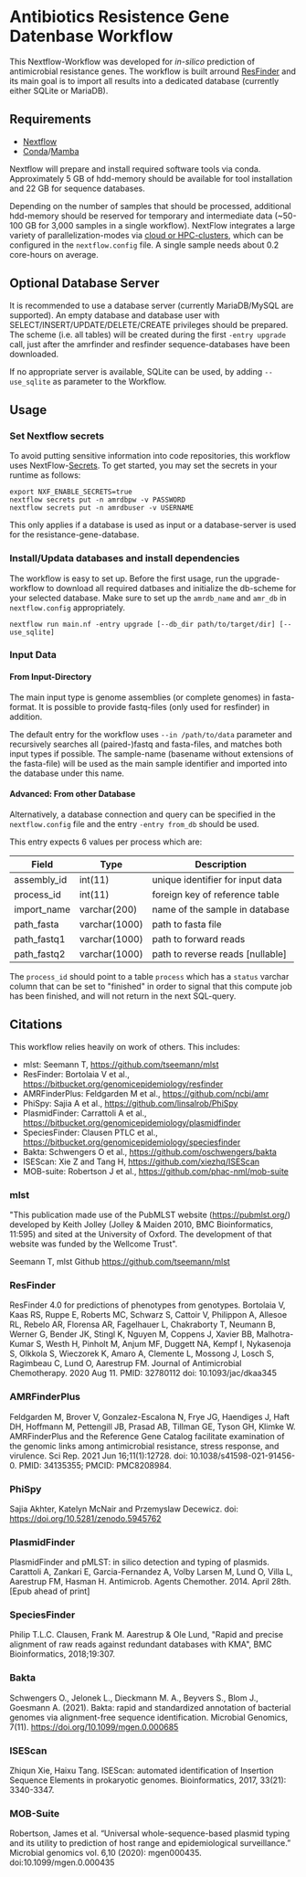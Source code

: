 # Antibiotics Resistence Gene Datenbase Workflow

This Nextflow-Workflow was developed for *in-silico* prediction of antimicrobial resistance genes.
The workflow is built arround [ResFinder](https://bitbucket.org/genomicepidemiology/resfinder) 
and its main goal is to import all results into a dedicated database (currently either SQLite or MariaDB).  
  

## Requirements 
* [Nextflow](https://www.nextflow.io/)
* [Conda](https://conda.io/projects/conda/en/latest/user-guide/install/index.html)/[Mamba](https://github.com/mamba-org/mamba)

Nextflow will prepare and install required software tools via conda. Approximately 5 GB of hdd-memory
 should be available for tool installation and 22 GB for sequence databases.  
   
Depending on the number of samples that should be processed, additional hdd-memory should be reserved for
 temporary and intermediate data (~50-100 GB for 3,000 samples in a single workflow). NextFlow
 integrates a large variety of parallelization-modes via [cloud or HPC-clusters](https://www.nextflow.io/docs/latest/executor.html),
  which can be configured in the `nextflow.config` file.
 A single sample needs about 0.2 core-hours on average. 

## Optional Database Server

It is recommended to use a database server (currently MariaDB/MySQL are supported). An empty database and database user
with SELECT/INSERT/UPDATE/DELETE/CREATE privileges should be prepared. The scheme (i.e. all tables) will be created
during the first `-entry upgrade` call, just after the amrfinder and resfinder sequence-databases have been downloaded.  
  
If no appropriate server is available, SQLite can be used,
 by adding `--use_sqlite` as parameter to the Workflow.

## Usage

### Set Nextflow secrets

To avoid putting sensitive information into code repositories, this workflow uses NextFlow-[Secrets](https://www.nextflow.io/docs/latest/secrets.html). To get started, you may set the secrets in your runtime as follows:

```
export NXF_ENABLE_SECRETS=true
nextflow secrets put -n amrdbpw -v PASSWORD
nextflow secrets put -n amrdbuser -v USERNAME
```
  
This only applies if a database is used as input or a database-server is used for the resistance-gene-database.

###  Install/Updata databases and install dependencies

The workflow is easy to set up. Before the first usage, run the upgrade-workflow to download all required
datbases and initialize the db-scheme for your selected database. Make sure to set up the `amrdb_name` and `amr_db`
in `nextflow.config` appropriately.  

```
nextflow run main.nf -entry upgrade [--db_dir path/to/target/dir] [--use_sqlite]
```

### Input Data

#### From Input-Directory
The main input type is genome assemblies (or complete genomes) in fasta-format. It is possible to provide fastq-files
(only used for resfinder) in addition.  

The default entry for the workflow uses `--in /path/to/data` parameter and recursively searches all (paired-)fastq and fasta-files,
 and matches both input types if possible.
The sample-name (basename without extensions of the fasta-file) will be used as the main sample identifier and imported
into the database under this name.  
  
#### Advanced: From other Database
Alternatively, a database connection and query can be specified in the `nextflow.config` 
file and the entry `-entry from_db` should be used. 

This entry expects 6 values per process which are:


| Field             | Type          | Description                       |
|-------------------|---------------|-----------------------------------|
| assembly_id       | int(11)       | unique identifier for input data  |
| process_id        | int(11)       | foreign key of reference table    |
| import_name       | varchar(200)  | name of the sample in database    |
| path_fasta        | varchar(1000) | path to fasta file                |
| path_fastq1       | varchar(1000) | path to forward reads             |
| path_fastq2       | varchar(1000) | path to reverse reads [nullable]  |

The `process_id` should point to a table `process` which has a `status` varchar column that can be set to "finished" in order
 to signal that this compute job has been finished, and will not return in the next SQL-query.

## Citations ##

This workflow relies heavily on work of others. This includes:  
- mlst: Seemann T, https://github.com/tseemann/mlst
- ResFinder: Bortolaia V et al., https://bitbucket.org/genomicepidemiology/resfinder
- AMRFinderPlus: Feldgarden M et al., https://github.com/ncbi/amr
- PhiSpy: Sajia A et al., https://github.com/linsalrob/PhiSpy
- PlasmidFinder: Carrattoli A et al., https://bitbucket.org/genomicepidemiology/plasmidfinder
- SpeciesFinder: Clausen PTLC et al., https://bitbucket.org/genomicepidemiology/speciesfinder
- Bakta: Schwengers O et al., https://github.com/oschwengers/bakta
- ISEScan: Xie Z and Tang H, https://github.com/xiezhq/ISEScan
- MOB-suite: Robertson J et al., https://github.com/phac-nml/mob-suite

### mlst ###
"This publication made use of the PubMLST website (https://pubmlst.org/) developed by Keith Jolley (Jolley & Maiden 2010, BMC Bioinformatics, 11:595) and sited at the University of Oxford. The development of that website was funded by the Wellcome Trust".

Seemann T, mlst Github https://github.com/tseemann/mlst


### ResFinder ###
ResFinder 4.0 for predictions of phenotypes from genotypes.
Bortolaia V, Kaas RS, Ruppe E, Roberts MC, Schwarz S, Cattoir V, Philippon A, Allesoe RL, Rebelo AR, Florensa AR, Fagelhauer L, Chakraborty T, Neumann B, Werner G, Bender JK, Stingl K, Nguyen M, Coppens J, Xavier BB, Malhotra-Kumar S, Westh H, Pinholt M, Anjum MF, Duggett NA, Kempf I, Nykasenoja S, Olkkola S, Wieczorek K, Amaro A, Clemente L, Mossong J, Losch S, Ragimbeau C, Lund O, Aarestrup FM. Journal of Antimicrobial Chemotherapy. 2020 Aug 11.
PMID: 32780112 doi: 10.1093/jac/dkaa345

### AMRFinderPlus ###
Feldgarden M, Brover V, Gonzalez-Escalona N, Frye JG, Haendiges J, Haft DH, Hoffmann M, Pettengill JB, Prasad AB, Tillman GE, Tyson GH, Klimke W. AMRFinderPlus and the Reference Gene Catalog facilitate examination of the genomic links among antimicrobial resistance, stress response, and virulence. Sci Rep. 2021 Jun 16;11(1):12728. doi: 10.1038/s41598-021-91456-0. PMID: 34135355; PMCID: PMC8208984.

### PhiSpy ###
Sajia Akhter, Katelyn McNair and Przemyslaw Decewicz. doi: https://doi.org/10.5281/zenodo.5945762

### PlasmidFinder ###
PlasmidFinder and pMLST: in silico detection and typing of plasmids. Carattoli A, Zankari E, Garcia-Fernandez A, Volby Larsen M, Lund O, Villa L, Aarestrup FM, Hasman H. Antimicrob. Agents Chemother. 2014. April 28th. [Epub ahead of print]

### SpeciesFinder ###
Philip T.L.C. Clausen, Frank M. Aarestrup & Ole Lund, "Rapid and precise alignment of raw reads against redundant databases with KMA", BMC Bioinformatics, 2018;19:307.

### Bakta ###
Schwengers O., Jelonek L., Dieckmann M. A., Beyvers S., Blom J., Goesmann A. (2021). Bakta: rapid and standardized annotation of bacterial genomes via alignment-free sequence identification. Microbial Genomics, 7(11). https://doi.org/10.1099/mgen.0.000685

### ISEScan ###
Zhiqun Xie, Haixu Tang. ISEScan: automated identification of Insertion Sequence Elements in prokaryotic genomes. Bioinformatics, 2017, 33(21): 3340-3347.

### MOB-Suite ###
Robertson, James et al. “Universal whole-sequence-based plasmid typing and its utility to prediction of host range and epidemiological surveillance.” Microbial genomics vol. 6,10 (2020): mgen000435. doi:10.1099/mgen.0.000435
